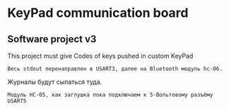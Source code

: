 # KeyPad communication board 
## Software project v3

This project must give Codes of keys pushed in custom KeyPad

    Весь stdout перенаправлен в USART3, далее на Bluetooth модуль hc-06.
Журналы будут сыпаться туда.

    Модуль HC-05, как заглушка пока подключаем к 5-Вольтовому разъёму USART5
